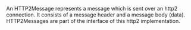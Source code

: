An HTTP2Message represents a message which is sent over an http2 connection. It consists of a message header and a message body (data). HTTP2Messages are part of the interface of this http2 implementation.